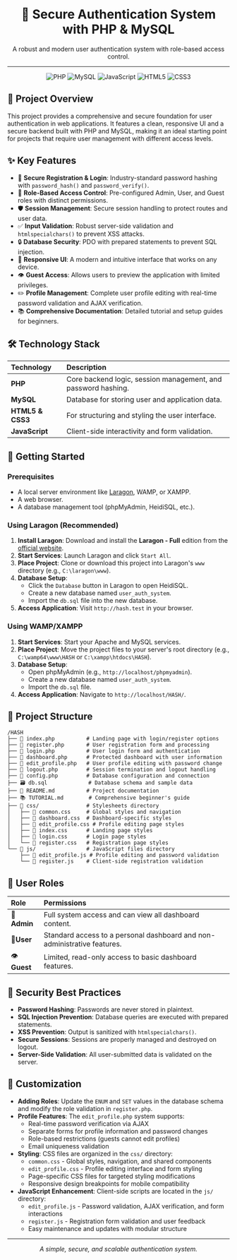 <div align="center">

# 🔐 Secure Authentication System with PHP & MySQL

A robust and modern user authentication system with role-based access control.

---

</div>

<div align="center">

![PHP](https://img.shields.io/badge/PHP-777BB4?style=for-the-badge&logo=php&logoColor=white) ![MySQL](https://img.shields.io/badge/MySQL-4479A1?style=for-the-badge&logo=mysql&logoColor=white) ![JavaScript](https://img.shields.io/badge/JavaScript-F7DF1E?style=for-the-badge&logo=javascript&logoColor=black) ![HTML5](https://img.shields.io/badge/HTML5-E34F26?style=for-the-badge&logo=html5&logoColor=white) ![CSS3](https://img.shields.io/badge/CSS3-1572B6?style=for-the-badge&logo=css3&logoColor=white)

</div>

## 📖 Project Overview

This project provides a comprehensive and secure foundation for user authentication in web applications. It features a clean, responsive UI and a secure backend built with PHP and MySQL, making it an ideal starting point for projects that require user management with different access levels.

## ✨ Key Features

- 🔐 **Secure Registration & Login**: Industry-standard password hashing with `password_hash()` and `password_verify()`.
- 👥 **Role-Based Access Control**: Pre-configured Admin, User, and Guest roles with distinct permissions.
- 🛡️ **Session Management**: Secure session handling to protect routes and user data.
- ✅ **Input Validation**: Robust server-side validation and `htmlspecialchars()` to prevent XSS attacks.
- 🔒 **Database Security**: PDO with prepared statements to prevent SQL injection.
- 📱 **Responsive UI**: A modern and intuitive interface that works on any device.
- 👁️ **Guest Access**: Allows users to preview the application with limited privileges.
- ✏️ **Profile Management**: Complete user profile editing with real-time password validation and AJAX verification.
- 📚 **Comprehensive Documentation**: Detailed tutorial and setup guides for beginners.

## 🛠️ Technology Stack

| Technology             | Description                                                   |
| :--------------------- | :------------------------------------------------------------ |
| **PHP**          | Core backend logic, session management, and password hashing. |
| **MySQL**        | Database for storing user and application data.               |
| **HTML5 & CSS3** | For structuring and styling the user interface.               |
| **JavaScript**   | Client-side interactivity and form validation.                |

## 🚀 Getting Started

### Prerequisites

- A local server environment like [Laragon](https://laragon.org/), WAMP, or XAMPP.
- A web browser.
- A database management tool (phpMyAdmin, HeidiSQL, etc.).

### Using Laragon (Recommended)

1. **Install Laragon**: Download and install the **Laragon - Full** edition from the [official website](https://laragon.org/download/).
2. **Start Services**: Launch Laragon and click `Start All`.
3. **Place Project**: Clone or download this project into Laragon's `www` directory (e.g., `C:\laragon\www`).
4. **Database Setup**:
   * Click the `Database` button in Laragon to open HeidiSQL.
   * Create a new database named `user_auth_system`.
   * Import the `db.sql` file into the new database.
5. **Access Application**: Visit `http://hash.test` in your browser.

### Using WAMP/XAMPP

1. **Start Services**: Start your Apache and MySQL services.
2. **Place Project**: Move the project files to your server's root directory (e.g., `C:\wamp64\www\HASH` or `C:\xampp\htdocs\HASH`).
3. **Database Setup**:
   * Open phpMyAdmin (e.g., `http://localhost/phpmyadmin`).
   * Create a new database named `user_auth_system`.
   * Import the `db.sql` file.
4. **Access Application**: Navigate to `http://localhost/HASH/`.

## 📁 Project Structure

```
/HASH
├── 📄 index.php          # Landing page with login/register options
├── 📄 register.php       # User registration form and processing
├── 📄 login.php          # User login form and authentication
├── 📄 dashboard.php      # Protected dashboard with user information
├── 📄 edit_profile.php   # User profile editing with password change
├── 📄 logout.php         # Session termination and logout handling
├── 📄 config.php         # Database configuration and connection
├── 🗃️ db.sql             # Database schema and sample data
├── 📝 README.md          # Project documentation
├── 📚 TUTORIAL.md        # Comprehensive beginner's guide
├── 📁 css/               # Stylesheets directory
│   ├── 📜 common.css     # Global styles and navigation
│   ├── 📜 dashboard.css  # Dashboard-specific styles
│   ├── 📜 edit_profile.css # Profile editing page styles
│   ├── 📜 index.css      # Landing page styles
│   ├── 📜 login.css      # Login page styles
│   └── 📜 register.css   # Registration page styles
└── 📁 js/                # JavaScript files directory
    ├── 📜 edit_profile.js # Profile editing and password validation
    └── 📜 register.js    # Client-side registration validation
```

## 👥 User Roles

| Role                | Permissions                                                              |
| :------------------ | :----------------------------------------------------------------------- |
| 👑**Admin**   | Full system access and can view all dashboard content.                   |
| 👤**User**    | Standard access to a personal dashboard and non-administrative features. |
| 👁️**Guest** | Limited, read-only access to basic dashboard features.                   |

## 🔐 Security Best Practices

- **Password Hashing**: Passwords are never stored in plaintext.
- **SQL Injection Prevention**: Database queries are executed with prepared statements.
- **XSS Prevention**: Output is sanitized with `htmlspecialchars()`.
- **Secure Sessions**: Sessions are properly managed and destroyed on logout.
- **Server-Side Validation**: All user-submitted data is validated on the server.

## 🔧 Customization

- **Adding Roles**: Update the `ENUM` and `SET` values in the database schema and modify the role validation in `register.php`.
- **Profile Features**: The `edit_profile.php` system supports:
  - Real-time password verification via AJAX
  - Separate forms for profile information and password changes
  - Role-based restrictions (guests cannot edit profiles)
  - Email uniqueness validation
- **Styling**: CSS files are organized in the `css/` directory:
  - `common.css` - Global styles, navigation, and shared components
  - `edit_profile.css` - Profile editing interface and form styling
  - Page-specific CSS files for targeted styling modifications
  - Responsive design breakpoints for mobile compatibility
- **JavaScript Enhancement**: Client-side scripts are located in the `js/` directory:
  - `edit_profile.js` - Password validation, AJAX verification, and form interactions
  - `register.js` - Registration form validation and user feedback
  - Easy maintenance and updates with modular structure

---

<div align="center">

*A simple, secure, and scalable authentication system.*

</div>

